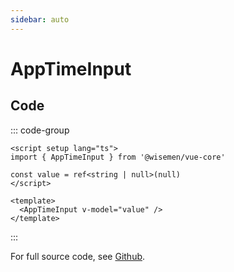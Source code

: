 ```yaml
---
sidebar: auto
---
```


# AppTimeInput

<!-- @include: ./app-time-input-meta.md -->

## Code

::: code-group
```vue [Usage]
<script setup lang="ts">
import { AppTimeInput } from '@wisemen/vue-core'

const value = ref<string | null>(null)
</script>
  
<template>
  <AppTimeInput v-model="value" />
</template>
```
:::

For full source code, see [Github](https://github.com/wisemen-digital/vue-core/blob/main/packages/components/src/components/input/AppTimeInput.vue).
